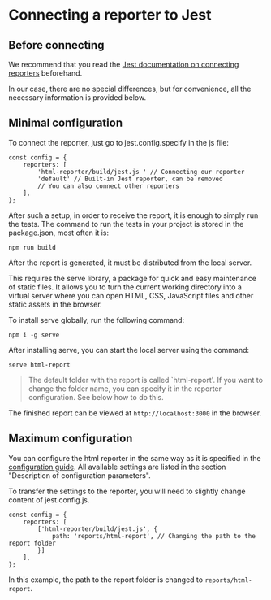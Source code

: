 # Connecting a reporter to Jest

## Before connecting
We recommend that you read the [Jest documentation on connecting reporters](https://jestjs.io/docs/configuration#reporters-arraymodulename--modulename-options) beforehand.

In our case, there are no special differences, but for convenience, all the necessary information is provided below.

## Minimal configuration
To connect the reporter, just go to jest.config.specify in the js file:
```
const config = {
    reporters: [ 
        'html-reporter/build/jest.js ' // Connecting our reporter        
        'default' // Built-in Jest reporter, can be removed 
        // You can also connect other reporters
    ],
};
```

After such a setup, in order to receive the report, it is enough to simply run the tests. 
The command to run the tests in your project is stored in the package.json, most often it is:

```
npm run build
```

After the report is generated, it must be distributed from the local server.

This requires the serve library, a package for quick and easy maintenance of static files. It allows you to turn the current working directory into a virtual server where you can open HTML, CSS, JavaScript files and other static assets in the browser.

To install serve globally, run the following command:

```
npm i -g serve
```

After installing serve, you can start the local server using the command:

```
serve html-report
```

> The default folder with the report is called `html-report'. If you want to change the folder name, you can specify it in the reporter configuration. See below how to do this.

The finished report can be viewed at `http://localhost:3000` in the browser.

## Maximum configuration

You can configure the html reporter in the same way as it is specified in the [configuration guide](./html-reporter-setup.md ). All available settings are listed in the section "Description of configuration parameters".

To transfer the settings to the reporter, you will need to slightly change content of jest.config.js.

```
const config = {
    reporters: [
        ['html-reporter/build/jest.js', { 
            path: 'reports/html-report', // Changing the path to the report folder 
        }]
    ],
};
```

In this example, the path to the report folder is changed to `reports/html-report`.
